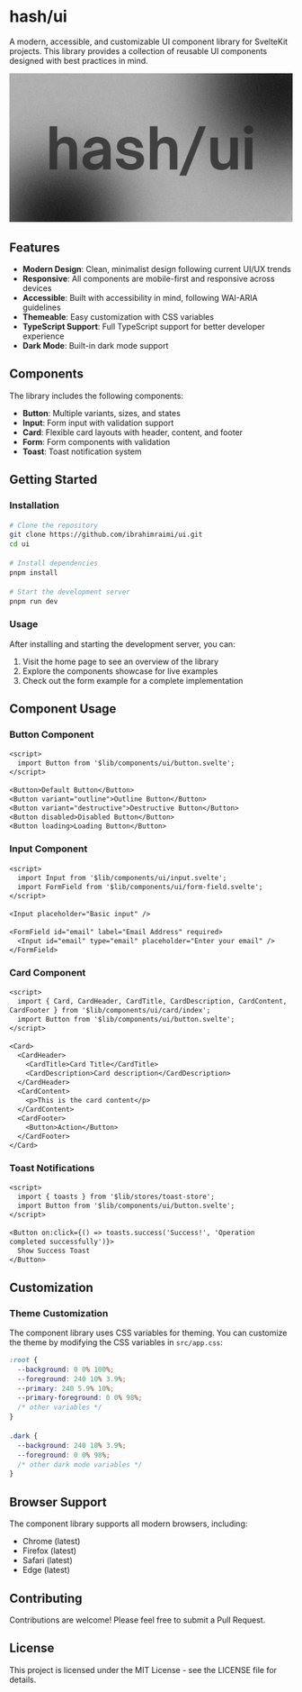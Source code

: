 # hash/ui

A modern, accessible, and customizable UI component library for SvelteKit projects. This library provides a collection of reusable UI components designed with best practices in mind.

![hash/ui Components](/static/og.png)

## Features

- **Modern Design**: Clean, minimalist design following current UI/UX trends
- **Responsive**: All components are mobile-first and responsive across devices
- **Accessible**: Built with accessibility in mind, following WAI-ARIA guidelines
- **Themeable**: Easy customization with CSS variables
- **TypeScript Support**: Full TypeScript support for better developer experience
- **Dark Mode**: Built-in dark mode support

## Components

The library includes the following components:

- **Button**: Multiple variants, sizes, and states
- **Input**: Form input with validation support
- **Card**: Flexible card layouts with header, content, and footer
- **Form**: Form components with validation
- **Toast**: Toast notification system

## Getting Started

### Installation

```bash
# Clone the repository
git clone https://github.com/ibrahimraimi/ui.git
cd ui

# Install dependencies
pnpm install

# Start the development server
pnpm run dev
```

### Usage

After installing and starting the development server, you can:

1. Visit the home page to see an overview of the library
2. Explore the components showcase for live examples
3. Check out the form example for a complete implementation

## Component Usage

### Button Component

```svelte
<script>
  import Button from '$lib/components/ui/button.svelte';
</script>

<Button>Default Button</Button>
<Button variant="outline">Outline Button</Button>
<Button variant="destructive">Destructive Button</Button>
<Button disabled>Disabled Button</Button>
<Button loading>Loading Button</Button>
```

### Input Component

```svelte
<script>
  import Input from '$lib/components/ui/input.svelte';
  import FormField from '$lib/components/ui/form-field.svelte';
</script>

<Input placeholder="Basic input" />

<FormField id="email" label="Email Address" required>
  <Input id="email" type="email" placeholder="Enter your email" />
</FormField>
```

### Card Component

```svelte
<script>
  import { Card, CardHeader, CardTitle, CardDescription, CardContent, CardFooter } from '$lib/components/ui/card/index';
  import Button from '$lib/components/ui/button.svelte';
</script>

<Card>
  <CardHeader>
    <CardTitle>Card Title</CardTitle>
    <CardDescription>Card description</CardDescription>
  </CardHeader>
  <CardContent>
    <p>This is the card content</p>
  </CardContent>
  <CardFooter>
    <Button>Action</Button>
  </CardFooter>
</Card>
```

### Toast Notifications

```svelte
<script>
  import { toasts } from '$lib/stores/toast-store';
  import Button from '$lib/components/ui/button.svelte';
</script>

<Button on:click={() => toasts.success('Success!', 'Operation completed successfully')}>
  Show Success Toast
</Button>
```

## Customization

### Theme Customization

The component library uses CSS variables for theming. You can customize the theme by modifying the CSS variables in `src/app.css`:

```css
:root {
  --background: 0 0% 100%;
  --foreground: 240 10% 3.9%;
  --primary: 240 5.9% 10%;
  --primary-foreground: 0 0% 98%;
  /* other variables */
}

.dark {
  --background: 240 10% 3.9%;
  --foreground: 0 0% 98%;
  /* other dark mode variables */
}
```

## Browser Support

The component library supports all modern browsers, including:

- Chrome (latest)
- Firefox (latest)
- Safari (latest)
- Edge (latest)

## Contributing

Contributions are welcome! Please feel free to submit a Pull Request.

## License

This project is licensed under the MIT License - see the LICENSE file for details.
